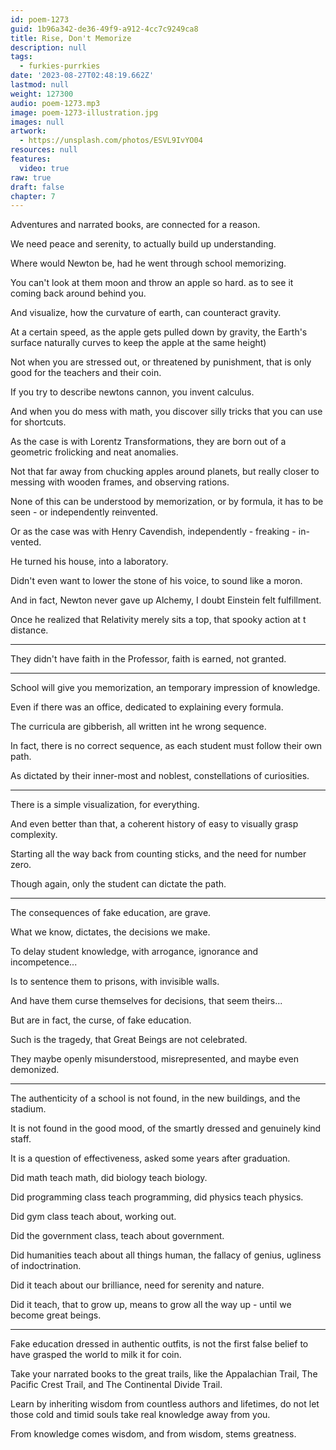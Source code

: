 ```yaml
---
id: poem-1273
guid: 1b96a342-de36-49f9-a912-4cc7c9249ca8
title: Rise, Don't Memorize
description: null
tags:
  - furkies-purrkies
date: '2023-08-27T02:48:19.662Z'
lastmod: null
weight: 127300
audio: poem-1273.mp3
image: poem-1273-illustration.jpg
images: null
artwork:
  - https://unsplash.com/photos/ESVL9IvYO04
resources: null
features:
  video: true
raw: true
draft: false
chapter: 7
---
```


Adventures and narrated books,
are connected for a reason.

We need peace and serenity,
to actually build up understanding.

Where would Newton be,
had he went through school memorizing.

You can't look at them moon and throw an apple so hard.
as to see it coming back around behind you.

And visualize, how the curvature of earth,
can counteract gravity.

At a certain speed, as the apple gets pulled down by gravity,
the Earth's surface naturally curves to keep the apple at the same height)

Not when you are stressed out, or threatened by punishment,
that is only good for the teachers and their coin.

If you try to describe newtons cannon,
you invent calculus.

And when you do mess with math,
you discover silly tricks that you can use for shortcuts.

As the case is with Lorentz Transformations,
they are born out of a geometric frolicking and neat anomalies.

Not that far away from chucking apples around planets,
but really closer to messing with wooden frames, and observing rations.

None of this can be understood by memorization,
or by formula, it has to be seen - or independently reinvented.

Or as the case was with Henry Cavendish,
independently - freaking - in-vented.

He turned his house,
into a laboratory.

Didn't even want to lower the stone of his voice,
to sound like a moron.

And in fact, Newton never gave up Alchemy,
I doubt Einstein felt fulfillment.

Once he realized that Relativity merely sits a top,
that spooky action at t distance.

---

They didn't have faith in the Professor,
faith is earned, not granted.

---

School will give you memorization,
an temporary impression of knowledge.

Even if there was an office,
dedicated to explaining every formula.

The curricula are gibberish,
all written int he wrong sequence.

In fact, there is no correct sequence,
as each student must follow their own path.

As dictated by their inner-most and noblest,
constellations of curiosities.

---

There is a simple visualization,
for everything.

And even better than that,
a coherent history of easy to visually grasp complexity.

Starting all the way back from counting sticks,
and the need for number zero.

Though again,
only the student can dictate the path.

---

The consequences of fake education,
are grave.

What we know, dictates,
the decisions we make.

To delay student knowledge,
with arrogance, ignorance and incompetence...

Is to sentence them to prisons,
with invisible walls.

And have them curse themselves for decisions,
that seem theirs...

But are in fact, the curse,
of fake education.

Such is the tragedy,
that Great Beings are not celebrated.

They maybe openly misunderstood,
misrepresented, and maybe even demonized.

---

The authenticity of a school is not found,
in the new buildings, and the stadium.

It is not found in the good mood,
of the smartly dressed and genuinely kind staff.

It is a question of effectiveness,
asked some years after graduation.

Did math teach math,
did biology teach biology.

Did programming class teach programming,
did physics teach physics.

Did gym class teach about,
working out.

Did the government class,
teach about government.

Did humanities teach about all things human,
the fallacy of genius, ugliness of indoctrination.

Did it teach about our brilliance,
need for serenity and nature.

Did it teach, that to grow up,
means to grow all the way up - until we become great beings.

---

Fake education dressed in authentic outfits,
is not the first false belief to have grasped the world to milk it for coin.

Take your narrated books to the great trails,
like the Appalachian Trail, The Pacific Crest Trail, and The Continental Divide Trail.

Learn by inheriting wisdom from countless authors and lifetimes,
do not let those cold and timid souls take real knowledge away from you.

From knowledge comes wisdom,
and from wisdom, stems greatness.
